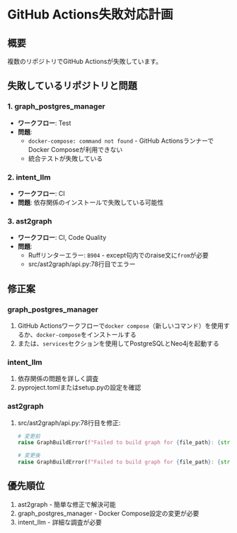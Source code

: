 # GitHub Actions失敗対応計画

## 概要
複数のリポジトリでGitHub Actionsが失敗しています。

## 失敗しているリポジトリと問題

### 1. graph_postgres_manager
- **ワークフロー**: Test
- **問題**: 
  - `docker-compose: command not found` - GitHub ActionsランナーでDocker Composeが利用できない
  - 統合テストが失敗している

### 2. intent_llm
- **ワークフロー**: CI
- **問題**: 依存関係のインストールで失敗している可能性

### 3. ast2graph
- **ワークフロー**: CI, Code Quality
- **問題**:
  - Ruffリンターエラー: `B904` - except句内でのraise文に`from`が必要
  - src/ast2graph/api.py:78行目でエラー

## 修正案

### graph_postgres_manager
1. GitHub Actionsワークフローで`docker compose`（新しいコマンド）を使用するか、`docker-compose`をインストールする
2. または、`services`セクションを使用してPostgreSQLとNeo4jを起動する

### intent_llm
1. 依存関係の問題を詳しく調査
2. pyproject.tomlまたはsetup.pyの設定を確認

### ast2graph
1. src/ast2graph/api.py:78行目を修正:
   ```python
   # 変更前
   raise GraphBuildError(f"Failed to build graph for {file_path}: {str(e)}")
   
   # 変更後
   raise GraphBuildError(f"Failed to build graph for {file_path}: {str(e)}") from e
   ```

## 優先順位
1. ast2graph - 簡単な修正で解決可能
2. graph_postgres_manager - Docker Compose設定の変更が必要
3. intent_llm - 詳細な調査が必要